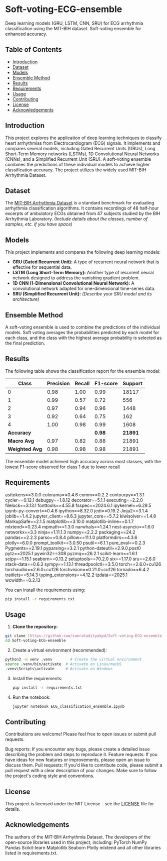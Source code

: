 # Soft-voting-ECG-ensemble

Deep learning models (GRU, LSTM, CNN, SRU) for ECG arrhythmia classification using the MIT-BIH dataset. Soft-voting ensemble for enhanced accuracy.

## Table of Contents

- [Introduction](#introduction)
- [Dataset](#dataset)
- [Models](#models)
- [Ensemble Method](#ensemble-method)
- [Results](#results)
- [Requirements](#requirements)
- [Usage](#usage)
- [Contributing](#contributing)
- [License](#license)
- [Acknowledgements](#acknowledgements)

## Introduction

This project explores the application of deep learning techniques to classify heart arrhythmias from Electrocardiogram (ECG) signals.  It implements and compares several models, including Gated Recurrent Units (GRUs), Long Short-Term Memory networks (LSTMs), 1D Convolutional Neural Networks (CNNs), and a Simplified Recurrent Unit (SRU).  A soft-voting ensemble combines the predictions of these individual models to achieve higher classification accuracy.  The project utilizes the widely used MIT-BIH Arrhythmia Dataset.

## Dataset

The [MIT-BIH Arrhythmia Dataset](https://www.kaggle.com/datasets/shayanfazeli/heartbeat/code) is a standard benchmark for evaluating arrhythmia classification algorithms.  It contains recordings of 48 half-hour excerpts of ambulatory ECGs obtained from 47 subjects studied by the BIH Arrhythmia Laboratory.  *(Include details about the classes, number of samples, etc. if you have space)*

## Models

This project implements and compares the following deep learning models:

*   **GRU (Gated Recurrent Unit):**  A type of recurrent neural network that is effective for sequential data.
*   **LSTM (Long Short-Term Memory):** Another type of recurrent neural network designed to address the vanishing gradient problem.
*   **1D CNN (1-Dimensional Convolutional Neural Network):**  A convolutional network adapted for one-dimensional time-series data.
*   **SRU (Simplified Recurrent Unit):**  *(Describe your SRU model and its architecture)*

## Ensemble Method

A soft-voting ensemble is used to combine the predictions of the individual models.  Soft voting averages the probabilities predicted by each model for each class, and the class with the highest average probability is selected as the final prediction.

## Results

The following table shows the classification report for the ensemble model:

| Class | Precision | Recall | F1-score | Support |
|---|---|---|---|---|
| 0 | 0.98 | 1.00 | 0.99 | 18117 |
| 1 | 0.99 | 0.57 | 0.72 | 556 |
| 2 | 0.97 | 0.94 | 0.96 | 1448 |
| 3 | 0.92 | 0.64 | 0.75 | 162 |
| 4 | 1.00 | 0.98 | 0.99 | 1608 |
| **Accuracy** |  |  | **0.98** | **21891** |
| **Macro Avg** | 0.97 | 0.82 | 0.88 | 21891 |
| **Weighted Avg** | 0.98 | 0.98 | 0.98 | 21891 |

The ensemble model achieved high accuracy across most classes, with the lowest F1-score observed for class 1 due to lower recall

## Requirements

asttokens==3.0.0
colorama==0.4.6
comm==0.2.2
contourpy==1.3.1
cycler==0.12.1
debugpy==1.8.12
decorator==5.1.1
executing==2.2.0
filelock==3.13.1
fonttools==4.55.8
fsspec==2024.6.1
ipykernel==6.29.5
ipynb-py-convert==0.4.6
ipython==8.32.0
jedi==0.19.2
Jinja2==3.1.4
joblib==1.4.2
jupyter_client==8.6.3
jupyter_core==5.7.2
kiwisolver==1.4.8
MarkupSafe==2.1.5
matplotlib==3.10.0
matplotlib-inline==0.1.7
mlxtend==0.23.4
mpmath==1.3.0
narwhals==1.24.1
nest-asyncio==1.6.0
networkx==3.3
ninja==1.11.1.3
numpy==2.2.2
packaging==24.2
pandas==2.2.3
parso==0.8.4
pillow==11.1.0
platformdirs==4.3.6
plotly==6.0.0
prompt_toolkit==3.0.50
psutil==6.1.1
pure_eval==0.2.3
Pygments==2.19.1
pyparsing==3.2.1
python-dateutil==2.9.0.post0
pytz==2025.1
pywin32==308
pyzmq==26.2.1
scikit-learn==1.6.1
scipy==1.15.1
seaborn==0.13.2
setuptools==70.2.0
six==1.17.0
sru==2.6.0
stack-data==0.6.3
sympy==1.13.1
threadpoolctl==3.5.0
torch==2.6.0+cu126
torchaudio==2.6.0+cu126
torchvision==0.21.0+cu126
tornado==6.4.2
traitlets==5.14.3
typing_extensions==4.12.2
tzdata==2025.1
wcwidth==0.2.13


You can install the requirements using:

```bash
pip install -r requirements.txt
```
## Usage

1. **Clone the repository:**

```bash
git clone [https://github.com/samratadityakpd/Soft-voting-ECG-ensemble.git](https://github.com/samratadityakpd/Soft-voting-ECG-ensemble.git)  # Replace with your actual repository URL
cd Soft-voting-ECG-ensemble
```

2. Create a virtual environment (recommended):
   
``` bash
python3 -m venv .venv        # Create the virtual environment
source .venv/bin/activate  # Activate on Linux/macOS
.venv\Scripts\activate     # Activate on Windows
```

3. Install the requirements:

   ```bash
   pip install -r requirements.txt
   ```

4. Run the notebook:

   ```bash
   jupyter notebook ECG_classification_ensemble.ipynb
   ```

## Contributing

Contributions are welcome!  Please feel free to open issues or submit pull requests.

Bug reports: If you encounter any bugs, please create a detailed issue describing the problem and steps to reproduce it.
Feature requests: If you have ideas for new features or improvements, please open an issue to discuss them.
Pull requests: If you'd like to contribute code, please submit a pull request with a clear description of your changes. Make sure to follow the project's coding style and conventions.

## License

This project is licensed under the MIT License - see the [LICENSE](LICENSE) file for details.

## Acknowledgements
The authors of the MIT-BIH Arrhythmia Dataset.
The developers of the open-source libraries used in this project, including:
PyTorch
NumPy
Pandas
Scikit-learn
Matplotlib
Seaborn
Plotly
mlxtend
and all other libraries listed in requirements.txt.
